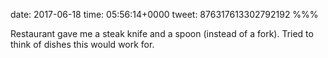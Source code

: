 date: 2017-06-18
time: 05:56:14+0000
tweet: 876317613302792192
%%%

Restaurant gave me a steak knife and a spoon (instead of a fork). Tried to think of dishes this would work for.
